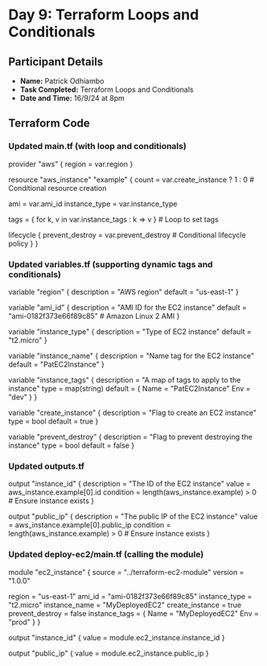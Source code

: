 # Day 9: Terraform Loops and Conditionals

## Participant Details

- **Name:** Patrick Odhiambo
- **Task Completed:** Terraform Loops and Conditionals
- **Date and Time:** 16/9/24 at 8pm

## Terraform Code 

### Updated main.tf (with loop and conditionals)

provider "aws" {
  region = var.region
}

resource "aws_instance" "example" {
  count = var.create_instance ? 1 : 0  # Conditional resource creation

  ami           = var.ami_id
  instance_type = var.instance_type

  tags = { for k, v in var.instance_tags : k => v }  # Loop to set tags

  lifecycle {
    prevent_destroy = var.prevent_destroy  # Conditional lifecycle policy
  }
}


### Updated variables.tf (supporting dynamic tags and conditionals)

variable "region" {
  description = "AWS region"
  default     = "us-east-1"
}

variable "ami_id" {
  description = "AMI ID for the EC2 instance"
  default     = "ami-0182f373e66f89c85"  # Amazon Linux 2 AMI
}

variable "instance_type" {
  description = "Type of EC2 instance"
  default     = "t2.micro"
}

variable "instance_name" {
  description = "Name tag for the EC2 instance"
  default     = "PatEC2Instance"
}

variable "instance_tags" {
  description = "A map of tags to apply to the instance"
  type        = map(string)
  default     = {
    Name = "PatEC2Instance"
    Env  = "dev"
  }
}

variable "create_instance" {
  description = "Flag to create an EC2 instance"
  type        = bool
  default     = true
}

variable "prevent_destroy" {
  description = "Flag to prevent destroying the instance"
  type        = bool
  default     = false
}

### Updated outputs.tf

output "instance_id" {
  description = "The ID of the EC2 instance"
  value       = aws_instance.example[0].id
  condition   = length(aws_instance.example) > 0  # Ensure instance exists
}

output "public_ip" {
  description = "The public IP of the EC2 instance"
  value       = aws_instance.example[0].public_ip
  condition   = length(aws_instance.example) > 0  # Ensure instance exists
}

### Updated deploy-ec2/main.tf (calling the module)

module "ec2_instance" {
  source  = "../terraform-ec2-module"
  version = "1.0.0"

  region          = "us-east-1"
  ami_id          = "ami-0182f373e66f89c85"
  instance_type   = "t2.micro"
  instance_name   = "MyDeployedEC2"
  create_instance = true
  prevent_destroy = false
  instance_tags   = {
    Name = "MyDeployedEC2"
    Env  = "prod"
  }
}

output "instance_id" {
  value = module.ec2_instance.instance_id
}

output "public_ip" {
  value = module.ec2_instance.public_ip
}


